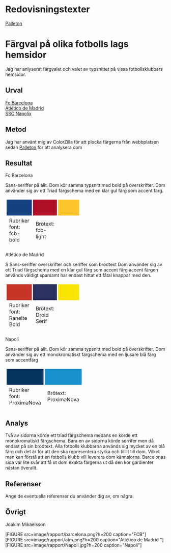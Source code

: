 ---
---
Redovisningstexter
=========================


[Palleton](http://paletton.com/#uid=33F0X0kuVi9m-q0qYm6DXdwP38f)

Färgval på olika fotbolls lags hemsidor
=======================

Jag har anlyserat färgvalet och valet av typsnittet på vissa fotbollsklubbars hemsidor.

Urval
-----------------------

[Fc Barcelona](https://www.fcbarcelona.com/en/)  
[Atlético de Madrid](https://en.atleticodemadrid.com)  
[SSC Napolix](https://www.sscnapoli.it/)

Metod
-----------------------

Jag har använt mig av ColorZilla för att plocka färgerna från webbplatsen sedan [Palleton](http://paletton.com/) för att analysera dom

Resultat
-----------------------

Fc Barcelona  
<table style="border-spacing: 4px; border-collapse: separate">
<tr>
<td style="height: 50px; width: 50px; background-color: #15407F">
<td style="height: 50px; width: 50px; background-color: #AF1028">
<td style="height: 50px; width: 50px; background-color: #FDC52C">
</tr>
<tr>
<td>Rubriker font: fcb-bold </td>
<td>Brötext: fcb-light</td>

</tr>
<tr>
Sans-seriffer på allt. Dom kör samma typsnitt med bold på överskrifter.
Dom använder sig av ett Triad färgschema med en klar gul färg som accent färg.
</tr>
</table>

Atlético de Madrid  
<table style="border-spacing: 4px; border-collapse: separate">
<tr>
<td style="height: 50px; width: 50px; background-color: #C63527">
<td style="height: 50px; width: 50px; background-color: #2C325F">
<td style="height: 50px; width: 50px; background-color: #F8E400">
</tr>
<tr>
<td>Rubriker font: Ranelte Bold </td>
<td>Brötext: Droid Serif</td>
S
</tr>
<tr>
Sans-seriffer överskrifter och seriffer som brödtext
Dom använder sig av ett Triad färgschema med en klar gul färg som accent färg accent färgen används väldigt sparsamt har endast hittat ett fåtal knappar med den.
</tr>
</table>

Napoli  
<table style="border-spacing: 4px; border-collapse: separate">
<tr>
<td style="height: 50px; width: 50px; background-color: #06325F">
<td style="height: 50px; width: 50px; background-color: #1A90CD">
</tr>
<tr>
<td>Rubriker font: ProximaNova </td>
<td>Brötext: ProximaNova</td>

</tr>
<tr>
Sans-seriffer på allt. Dom kör samma typsnitt med bold på överskrifter.
Dom använder sig av ett monokromatiskt färgschema med en ljusare blå färg som accentfärg
</tr>
</table>


Analys
-----------------------

Två av sidorna körde ett triad färgschema medans en körde ett monokromatiskt färgschema. Bara en av sidorna körde serrifer men då endast på sin brödtext. Alla fotbolls klubbarna används sig mycket av en blå färg och det är för att den ska representera styrka och tilllit till dom. Vilket man kan förstå att en fotbolls klubb vill leverera dom kännslorna.
Barcelonas sida var lite svår att få ut dom exakta färgerna ut då den kör gardienter nästan överallt.

Referenser
-----------------------

Ange de eventuella referenser du använder dig av, om några.

Övrigt
-----------------------

Joakim Mikaelsson


[FIGURE src=image/rapport/barcelona.png?h=200 caption="FCB"]   
[FIGURE src=image/rapport/atm.png?h=200 caption="Atlético de Madrid "]   
[FIGURE src=image/rapport/Napoli.jpg?h=200 caption="Napoli"]